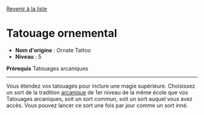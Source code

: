 [Revenir à la liste](..)

# Tatouage ornemental

 * **Nom d'origine** : Ornate Tattoo
 * **Niveau** : 5


<p><span id="ctl00_MainContent_DetailedOutput"><strong>Prérequis</strong> Tatouages arcaniques<br></span></p>
<hr>
<p>Vous étendez vos tatouages pour inclure une magie supérieure. Choisissez un sort de la tradition <a href="https://2e.aonprd.com/Spells.aspx?Tradition=1">arcanique</a> de 1er niveau de la même école que vos Tatouages arcaniques, soit un sort commun, soit un sort auquel vous avez accès. Vous pouvez lancer ce sort une fois par jour comme un sort inné.&nbsp;</p>